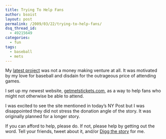 ```yaml
---
title: Trying To Help Fans
author: bsoist
layout: post
permalink: /2009/03/22/trying-to-help-fans/
dsq_thread_id:
  - 49215649
categories:
  - fun
tags:
  - baseball
  - mets
---
```

My [latest project][1] was not a money making venture at all. It was motivated by my love for baseball and disdain for the outrageous price of attending games.

I set up my newest website, [getmetstickets.com][2], as a way to help fans who might not otherwise be able to attend.

I was excited to see the site mentioned in today&#8217;s NY Post but I was disappointed they did not stress the donation angle of the story. It was originally planned for a longer story. 

If you can afford to help, please do. If not, please help by getting out the word. Tell your friends, tweet about it, and/or [Digg the story][3] for me.

 [1]: http://whsjr.soistmann.com/work/2009/03/22/getmetsticketscom/
 [2]: http://getmetstickets.com/
 [3]: http://digg.com/environment/Take_Me_Out_to_the_Sad_Game?OTC-em-st1
